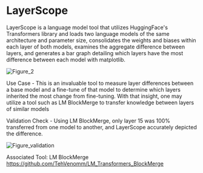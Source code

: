 # LayerScope
LayerScope is a language model tool that utilizes HuggingFace's Transformers library and loads two language models of the same architecture and parameter size, consolidates the weights and biases within each layer of both models, examines the aggregate difference between layers, and generates a bar graph detailing which layers have the most difference between each model with matplotlib.

![Figure_2](https://user-images.githubusercontent.com/107712289/232157041-173e8a69-f7e2-439c-b527-61c2da70296d.png)

Use Case - This is an invaluable tool to measure layer differences between a base model and a fine-tune of that model to determine which layers inherited the most change from fine-tuning. With that insight, one may utilize a tool such as LM BlockMerge to transfer knowledge between layers of similar models

Validation Check - Using LM BlockMerge, only layer 15 was 100% transferred from one model to another, and LayerScope accurately depicted the difference.

![Figure_validation](https://user-images.githubusercontent.com/107712289/232157709-3ad6f6db-2f8a-48c3-8f0a-e7c7d138aed3.png)

Associated Tool:
LM BlockMerge
https://github.com/TehVenomm/LM_Transformers_BlockMerge
